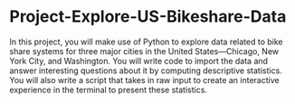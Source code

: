 # Project-Explore-US-Bikeshare-Data
In this project, you will make use of Python to explore data related to bike share systems
for three major cities in the United States—Chicago, New York City, and Washington. 
You will write code to import the data and answer interesting questions about it by
computing descriptive statistics. You will also write a script that takes in raw input 
to create an interactive experience in the terminal to present these statistics.
